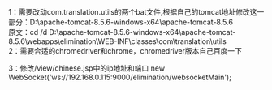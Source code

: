 1：需要改动com.translation.utils的两个bat文件,根据自己的tomcat地址修改这一部分：D:\apache-tomcat-8.5.6-windows-x64\apache-tomcat-8.5.6\
  原文：cd /d D:\apache-tomcat-8.5.6-windows-x64\apache-tomcat-8.5.6\webapps\elimination\WEB-INF\classes\com\translation\utils\
2：需要合适的chromedriver和chrome，chromedriver版本自己百度一下

3：修改/view/chinese.jsp中的ip地址和端口
    new WebSocket('ws://192.168.0.115:9000/elimination/websocketMain');
